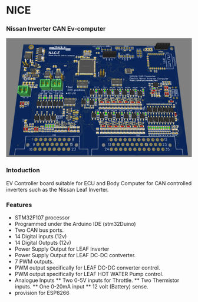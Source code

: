 # NICE

### Nissan Inverter CAN Ev-computer


![N.I.C.E](https://github.com/mackelec/NICE/blob/main/images/NICE.PNG)


### Intoduction

EV Controller board suitable for ECU and Body Computer for CAN controlled inverters such as the Nissan Leaf Inverter.

### Features

 * STM32F107 processor
 * Programmed under the Arduino IDE (stm32Duino)
 * Two CAN bus ports.
 * 14 Digital inputs (12v)
 * 14 Digital Outputs (12v) 
 * Power Supply Output for LEAF Inverter
 * Power Supply Output for LEAF DC-DC contverter.
 * 7 PWM outputs.
 * PWM output specifically for LEAF DC-DC converter control.
 * PWM output specifically for LEAF HOT WATER Pump control.
 * Analogue Inputs
   ** Two 0-5V inputs for Throttle.
   ** Two Thermistor inputs.
   ** One 0-20mA input 
   ** 12 volt (Battery) sense.
 * provision for ESP8266
 

